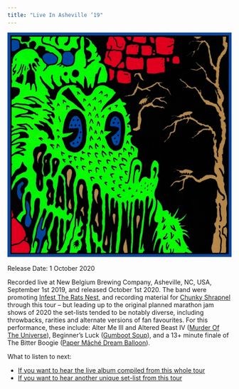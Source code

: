 ```yaml
---
title: "Live In Asheville ’19"
---
```


![album cover for Live In Asheville 2019](./cover.jpg)

Release Date: 1 October 2020

Recorded live at New Belgium Brewing Company, Asheville, NC, USA, September 1st 2019, and released October 1st 2020. The band were promoting [Infest The Rats Nest](../infest-the-rats-nest), and recording material for [Chunky Shrapnel](../chunky-shrapnel) through this tour – but leading up to the original planned marathon jam shows of 2020 the set-lists tended to be notably diverse, including throwbacks, rarities and alternate versions of fan favourites. For this performance, these include: Alter Me III and Altered Beast IV ([Murder Of The Universe](../murder-of-the-universe)), Beginner’s Luck ([Gumboot Soup](../gumboot-soup)), and a 13+ minute finale of The Bitter Boogie ([Paper Mâché Dream Balloon](../paper-mache-dream-balloon)).

What to listen to next:

*   [If you want to hear the live album compiled from this whole tour](../chunky-shrapnel)
*   [If you want to hear another unique set-list from this tour](../live-in-brussels-2019)
